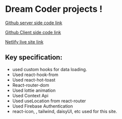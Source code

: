 
# Dream Coder projects !

[Github server side code link](https://github.com/programming-hero-web-course1/b610-lerning-platform-server-side-atikdev-bd.git)


[Github Client side code link](https://github.com/programming-hero-web-course1/b610-learning-platform-client-side-atikdev-bd.git)


[Netlify live site link](https://dream-coder-app-5c1359.netlify.app/home)

## Key specification:
* used custom hooks for data loading.
* Used react-hook-from
* Used react-hot-toast
* React-router-dom
* Used lottie animation
* Used Context Api 
* Used useLocation from react-router
* Used Firebase Authentication 
* react-icon, , tailwind, daisyUI, etc used for this site.